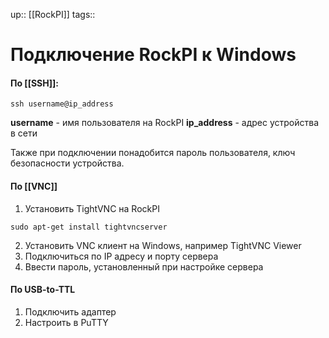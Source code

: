 up:: [[RockPI]]
tags:: 

# Подключение RockPI к Windows

#### По [[SSH]]:
``` shell
ssh username@ip_address
```

**username** - имя пользователя на RockPI
**ip_address** - адрес устройства в сети

Также при подключении понадобится пароль пользователя, ключ безопасности устройства.

#### По [[VNC]]

1. Установить TightVNC на RockPI
```
sudo apt-get install tightvncserver
```
2. Установить VNC клиент на Windows, например TightVNC Viewer
3. Подключиться по IP адресу и порту сервера
4. Ввести пароль, установленный при настройке сервера

#### По USB-to-TTL

1. Подключить адаптер 
2. Настроить в PuTTY